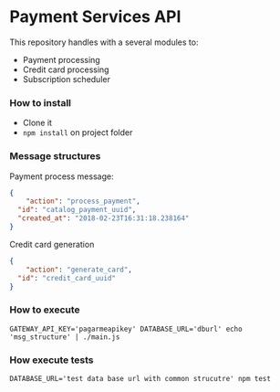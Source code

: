 # Payment Services API
This repository handles with a several modules to:
- Payment processing
- Credit card processing
- Subscription scheduler


### How to install

- Clone it
- `npm install` on project folder

### Message structures

Payment process message:

```json
{
	"action": "process_payment",
  "id": "catalog_payment_uuid",
  "created_at": "2018-02-23T16:31:18.238164"
}
```

Credit card generation

```json
{
	"action": "generate_card",
  "id": "credit_card_uuid"
}
```

### How to execute

`GATEWAY_API_KEY='pagarmeapikey' DATABASE_URL='dburl' echo 'msg_structure' | ./main.js`

### How execute tests

`DATABASE_URL='test data base url with common strucutre' npm test`




